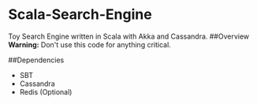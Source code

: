 # Scala-Search-Engine
Toy Search Engine written in Scala with Akka and Cassandra.
##Overview
**Warning:** Don't use this code for anything critical.

##Dependencies
- SBT
- Cassandra
- Redis (Optional)
